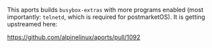 This aports builds `busybox-extras` with more programs enabled (most
importantly: `telnetd`, which is required for postmarketOS). It is getting
upstreamed here:

https://github.com/alpinelinux/aports/pull/1092
